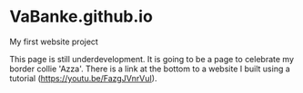 # VaBanke.github.io
My first website project

This page is still underdevelopment. It is going to be a page to celebrate my border collie 'Azza'. 
There is a link at the bottom to a website I built using a tutorial (https://youtu.be/FazgJVnrVuI).
